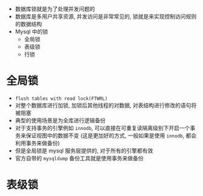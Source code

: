 - 数据库锁就是为了处理并发问题的
- 数据库是多用户共享资源, 并发访问是非常常见的, 锁就是来实现控制访问规则的数据结构
- Mysql 中的锁
	- 全局锁
	- 表级锁
	- 行锁


# 全局锁
- `flush tables with read lock(FTWRL)`
- 对整个数据库进行加锁, 加锁后其他线程的对数据, 对表结构进行修改的语句将被阻塞
- 典型的使用场景是为全库进行逻辑备份
- 对于支持事务的引擎例如 `innodb`, 可以直接在可重复读隔离级别下开启一个事务来保证视图中的数据不变 (这是更加好的方式, 一般如果是使用 `innodb`, 都会利用事务来做备份)
- 但是全局锁是 mysql 服务层提供的, 对于所有的引擎都有效
- 官方自带的 `mysqldump` 备份工具就是使用事务来做备份


# 表级锁
